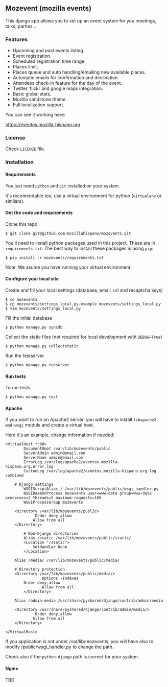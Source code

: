 ## Mozevent (mozilla events)

This django app allows you to set up an event system for you meetings, talks, parties...

### Features

* Upcoming and past events listing.
* Event registration.
* Scheduled registration time range.
* Places limit.
* Places queue and auto handling/emailing new available places.
* Automatic emails for confirmation and declination.
* Attendees check-in feature for the day of the event.
* Twitter, flickr and google maps integration.
* Basic global stats.
* Mozilla sandstone theme.
* Full localization support.

You can see it working here:

https://eventos.mozilla-hispano.org

### License

Check ``LICENSE`` file.

### Installation

#### Requirements

You just need ``python`` and ``git`` installed on your system.

It's recomendable too, use a virtual environment for python (``virtualenv`` or similars).

#### Get the code and requirements

Clone this repo

    $ git clone git@github.com:mozillahispano/mozevents.git

You'll need to install python packages used in this project. These are in ``requirements.txt``.
The best way to install these packages is using ``pip``:

    $ pip install -r mozevents/requirements.txt

Note: We asume you have running your virtual environment.

#### Configure your local site

Create and fill your local settings (database, email, url and recaptcha keys)

    $ cd mozevents
    $ cp mozevents/settings_local.py.example mozevents/settings_local.py
    $ vim mozevents/settings_local.py

Fill the initial database

    $ python manage.py syncdb

Collect the static files (not required for local development with ``DEBUG=True``)

    $ python manage.py collectstatic

Run the testserver

    $ python manage.py runserver

#### Run tests

To run tests

    $ python manage.py test

#### Apache

If you want to run on Apache2 server, you will have to install ``libapache2-mod-wsgi`` module and create a virtual host.

Here it's an example, change information if needed:

```
<VirtualHost *:80>
        DocumentRoot /var/lib/mozevents/public
        ServerAdmin admin@email.com
        ServerName admin@email.com
        ErrorLog /var/log/apache2/eventos.mozilla-hispano.org.error.log
        CustomLog /var/log/apache2/eventos.mozilla-hispano.org.log combined

	# Django settings
    	WSGIScriptAlias / /var/lib/mozevents/public/wsgi_handler.py
    	WSGIDaemonProcess mozevents user=www-data group=www-data processes=2 threads=5 maximum-requests=100
    	WSGIProcessGroup mozevents

   	<Directory /var/lib/mozevents/public>
        	 Order deny,allow
         	Allow from all
   	</Directory>

    	# Non-Django directories
    	Alias /static /var/lib/mozevents/public/static/
    	<Location "/static">
        	SetHandler None
    	</Location>
 
	Alias /media/ /var/lib/mozevents/public/media/

	# Directory protection
	<Directory /var/lib/mozevents/public/media/>
                Options -Indexes
		Order deny,allow
                Allow from all
        </Directory>

	Alias /admin-media /usr/share/pyshared/django/contrib/admin/media
   
	<Directory /usr/share/pyshared/django/contrib/admin/media/>
        	 Order deny,allow
         	Allow from all
   	</Directory>

</VirtualHost>
```

If you application is not under /var/lib/mozevents, you will have also to modify 
/public/wsgi_handler.py to change the path.

Check also if the ``python-django`` path is correct for your system.

#### Nginx

TBD
